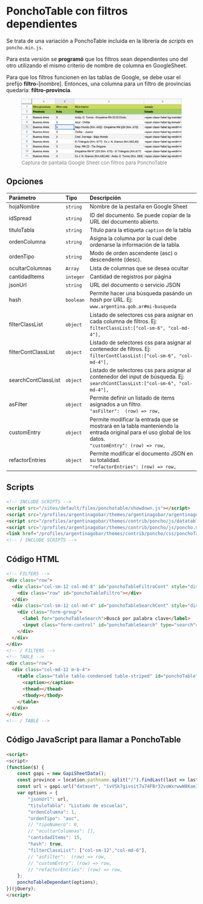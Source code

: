 # PonchoTable con filtros dependientes

Se trata de una variación a PonchoTable incluida en la librería de *scripts* en `poncho.min.js`.

Para esta versión se **programó** que los filtros sean dependientes uno del otro utilizando el mismo criterio de nombre de columna en GoogleSheet.

Para que los filtros funcionen en las tablas de Google, se debe usar el prefijo **filtro-**[nombre]. Entonces, una columna para un filtro de provincias quedaría: **filtro-provincia**.

<figure>
<img src="./img/screenshoot-google-sheet.jpg" alt="Captura de pantalla Google Sheet">
<figcaption style="font-size:small; color:gray">Captura de pantalla Google Sheet con filtros para PonchoTable</figcaption>
</figure>


## Opciones

| Parámetro | Tipo | Descripción |
|:---|:---|:---|
| hojaNombre | `string` | Nombre de la pestaña en Google Sheet | 
| idSpread | `string` | ID del documento. Se puede copiar de la URL del documento abierto. | 
| tituloTabla | `string` | Título para la etiqueta `caption` de la tabla | 
| ordenColumna | `string` | Asigna la columna por la cual debe ordenarse la información de la tabla. |
| ordenTipo | `string` | Modo de orden ascendente (asc) o descendente (desc). |
| ocultarColumnas | `Array` | Lista de columnas que se desea ocultar |
| cantidadItems | `integer` | Cantidad de registros por página |
| jsonUrl | `string` | URL del documento o servicio JSON |
| hash | `boolean` | Permite hacer una búsqueda pasándo un _hash_ por URL. Ej: <br>`www.argentina.gob.ar#mi-busqueda` |
| filterClassList | `object` | Listado de selectores css para asignar en cada columna de filtros. Ej: <br>`filterClassList:["col-sm-6", "col-md-4"],` |
| filterContClassList | `object` | Listado de selectores css para asignar al contenedor de filtros. Ej: <br>`filterContClassList:["col-sm-6", "col-md-4"],` |
| searchContClassList | `object` | Listado de selectores css para asignar al contenedor del input de búsqueda. Ej: <br>`searchContClassList:["col-sm-6", "col-md-4"],` |
| asFilter | `object` | Permite definir un listado de items asignados a un filtro. <br>`"asFilter":  (row) => row,` |
| customEntry | `object` | Permite modificar la entrada que se mostrará en la tabla manteniendo la entrada original para el uso global de los datos.<br>`"customEntry": (row) => row,` |
| refactorEntries | `object` | Permite modificar el documento JSON en su totalidad.<br>`"refactorEntries": (row) => row,` |


## Scripts

```html
<!-- INCLUDE SCRIPTS -->
<script src="/sites/default/files/ponchotable/showdown.js"></script>
<script src="/profiles/argentinagobar/themes/argentinagobar/argentinagobar_theme/js/extensiones/showdown-extensions.js"></script>
<script src="/profiles/argentinagobar/themes/contrib/poncho/js/datatables.min.js"></script>
<script src="/profiles/argentinagobar/themes/contrib/poncho/js/poncho.min.js"></script>
<link href="/profiles/argentinagobar/themes/contrib/poncho/css/ponchoTable-1.1.css" rel="stylesheet">
<!-- / INCLUDE SCRIPTS -->
```

## Código HTML

```html
<!-- FILTERS -->
<div class="row">
  <div class="col-sm-12 col-md-8" id="ponchoTableFiltroCont" style="display:none">
    <div class="row" id="ponchoTableFiltro"></div>
  </div>
  <div class="col-sm-12 col-md-4" id="ponchoTableSearchCont" style="display: none">
    <div class="form-group">
      <label for="ponchoTableSearch">Buscá por palabra clave</label>
      <input class="form-control" id="ponchoTableSearch" type="search">
    </div>
  </div>
</div>
<!-- / FILTERS -->
<!-- TABLE -->
<div class="row">
  <div class="col-md-12 m-b-4">
    <table class="table table-condensed table-striped" id="ponchoTable">
      <caption></caption>
      <thead></thead>
      <tbody></tbody>
    </table>
  </div>
</div>
<!-- / TABLE -->
```


## Código JavaScript para llamar a PonchoTable

```html
<script>
<script>
(function($) {
    const gapi = new GapiSheetData();
    const province = location.pathname.split("/").findLast(last => last);
    const url = gapi.url("dataset", "1vVSk7givsit7u74FBr32voWxrwwW8KaeI5VfC2TKBwM");
    var options = {
        "jsonUrl": url,
        "tituloTabla": "Listado de escuelas",
        "ordenColumna": 1,
        "ordenTipo": "asc",
        // "tipoNumero": 0,
        // "ocultarColumnas": [],
        "cantidadItems": 15, 
        "hash": true,
        "filterClassList": ["col-sm-12","col-md-6"],
        // "asFilter":  (row) => row,
        // "customEntry": (row) => row,
        // "refactorEntries": (row) => row,
    };
    ponchoTableDependant(options);
})(jQuery);
</script>
```